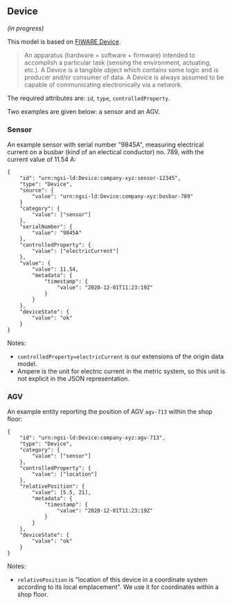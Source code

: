 ## Device

_(in progress)_

This model is based on [FIWARE Device](https://github.com/smart-data-models/dataModel.Device/blob/master/Device/doc/spec.md).

> An apparatus (hardware + software + firmware) intended to accomplish a particular task (sensing the environment, actuating, etc.). A Device is a tangible object which contains some logic and is producer and/or consumer of data. A Device is always assumed to be capable of communicating electronically via a network.

The required attributes are: `id`, `type`, `controlledProperty`.

Two examples are given below: a sensor and an AGV.

### Sensor

An example sensor with serial number "9845A", 
measuring electrical current on a busbar (kind of an electical conductor) no. 789, 
with the current value of 11.54 A:

```
{
    "id": "urn:ngsi-ld:Device:company-xyz:sensor-12345",
    "type": "Device",
    "source": {
        "value": "urn:ngsi-ld:Device:company-xyz:busbar-789"
    }
    "category": {
        "value": ["sensor"]
    },
    "serialNumber": {
        "value": "9845A"
    },
    "controlledProperty": {
        "value": ["electricCurrent"]
    },
    "value": {
        "value": 11.54,
        "metadata": {
            "timestamp": {
                "value": "2020-12-01T11:23:19Z"
            }
        }
    },
    "deviceState": {
        "value": "ok"
    }
}
```

Notes:
- `controlledProperty=electricCurrent` is our extensions of the origin data model.  
- Ampere is the unit for electric current in the metric system,
so this unit is not explicit in the JSON representation.

### AGV

An example entity reporting the position of AGV `agv-713` within the shop floor:

```
{
    "id": "urn:ngsi-ld:Device:company-xyz:agv-713",
    "type": "Device",
    "category": {
        "value": ["sensor"]
    },
    "controlledProperty": {
        "value": ["location"]
    },
    "relativePosition": {
        "value": [5.5, 21],
        "metadata": {
            "timestamp": {
                "value": "2020-12-01T11:23:19Z"
            }
        }
    },
    "deviceState": {
        "value": "ok"
    }
}
```

Notes:
- `relativePosition` is "location of this device in a coordinate system according to its local emplacement".
We use it for coordinates within a shop floor.
